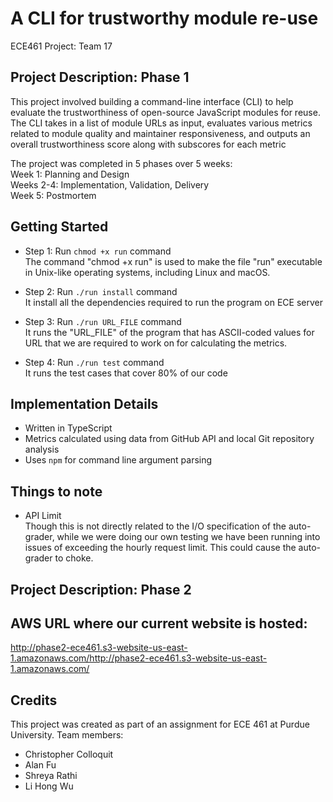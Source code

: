 
# A CLI for trustworthy module re-use
ECE461 Project: Team 17

## Project Description: Phase 1
This project involved building a command-line interface (CLI) to help evaluate the trustworthiness of open-source JavaScript modules for reuse. The CLI takes in a list of module URLs as input, evaluates various metrics related to module quality and maintainer responsiveness, and outputs an overall trustworthiness score along with subscores for each metric <br>

The project was completed in 5 phases over 5 weeks: <br>
Week 1: Planning and Design <br>
Weeks 2-4: Implementation, Validation, Delivery <br>
Week 5: Postmortem 

## Getting Started
- Step 1:
Run `chmod +x run` command
<br> The command "chmod +x run" is used to make the file "run" executable in Unix-like operating systems, including Linux and macOS.

- Step 2:
Run `./run install` command
<br> It install all the dependencies required to run the program on ECE server

- Step 3:
Run `./run URL_FILE` command
<br> It runs the "URL_FILE" of the program that has ASCII-coded values for URL that we are required to work on for calculating the metrics.

- Step 4:
Run `./run test` command
<br> It runs the test cases that cover 80% of our code

## Implementation Details
- Written in TypeScript
- Metrics calculated using data from GitHub API and local Git repository analysis
- Uses `npm` for command line argument parsing

## Things to note
- API Limit <br>
Though this is not directly related to the I/O specification of the auto-grader, while we were doing our own testing we have been running into issues of exceeding the hourly request limit. This could cause the auto-grader to choke.


## Project Description: Phase 2

## AWS URL where our current website is hosted:
http://phase2-ece461.s3-website-us-east-1.amazonaws.com/http://phase2-ece461.s3-website-us-east-1.amazonaws.com/


## Credits
This project was created as part of an assignment for ECE 461 at Purdue University. Team members:
- Christopher Colloquit
- Alan Fu
- Shreya Rathi
- Li Hong Wu
